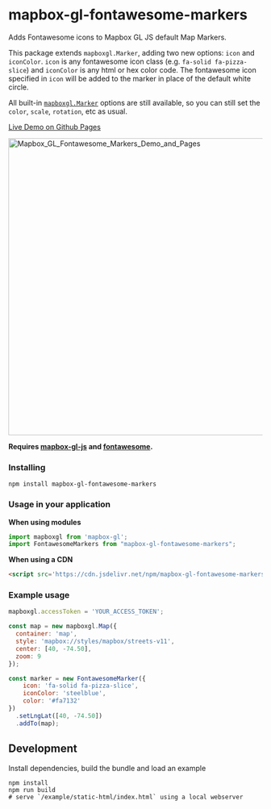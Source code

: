 # mapbox-gl-fontawesome-markers

Adds Fontawesome icons to Mapbox GL JS default Map Markers. 

This package extends `mapboxgl.Marker`, adding two new options: `icon` and `iconColor`.  `icon` is any fontawesome icon class (e.g. `fa-solid fa-pizza-slice`) and `iconColor` is any html or hex color code.  The fontawesome icon specified in `icon` will be added to the marker in place of the default white circle.

All built-in [`mapboxgl.Marker`](https://docs.mapbox.com/mapbox-gl-js/api/markers/#marker) options are still available, so you can still set the `color`, `scale`, `rotation`, etc as usual.

[Live Demo on Github Pages](https://chriswhong.github.io/mapbox-gl-fontawesome-markers/)

<img width="589" alt="Mapbox_GL_Fontawesome_Markers_Demo_and_Pages" src="https://user-images.githubusercontent.com/1833820/211178457-3249e242-6eda-49b0-bad1-17ce038c654d.png">


**Requires [mapbox-gl-js](https://github.com/mapbox/mapbox-gl-js) and [fontawesome](https://fontawesome.com/).**

### Installing

```
npm install mapbox-gl-fontawesome-markers
```

### Usage in your application

**When using modules**

```js
import mapboxgl from 'mapbox-gl';
import FontawesomeMarkers from "mapbox-gl-fontawesome-markers";
```

**When using a CDN**

```html
<script src='https://cdn.jsdelivr.net/npm/mapbox-gl-fontawesome-markers@0.0.1/dist/index.js'></script>
```

### Example usage

```js
mapboxgl.accessToken = 'YOUR_ACCESS_TOKEN';

const map = new mapboxgl.Map({
  container: 'map',
  style: 'mapbox://styles/mapbox/streets-v11',
  center: [40, -74.50],
  zoom: 9
});

const marker = new FontawesomeMarker({
    icon: 'fa-solid fa-pizza-slice',
    iconColor: 'steelblue',
    color: '#fa7132'
})
  .setLngLat([40, -74.50])
  .addTo(map);
```

## Development

Install dependencies, build the bundle and load an example

```
npm install
npm run build
# serve `/example/static-html/index.html` using a local webserver
```
